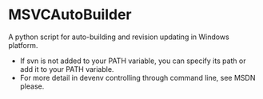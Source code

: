 MSVCAutoBuilder
===============

A python script for auto-building and revision updating in Windows platform.

* If svn is not added to your PATH variable, you can specify its path or add it to your PATH variable.
* For more detail in devenv controlling through command line, see MSDN please.
